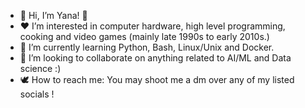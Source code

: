 - 🦋 Hi, I’m Yana! 🐞
- ❤️ I’m interested in computer hardware, high level programming, cooking and video games (mainly late 1990s to early 2010s.)
- 🌱 I’m currently learning Python, Bash, Linux/Unix and Docker.
- 🤝 I’m looking to collaborate on anything related to AI/ML and Data science :)
- 🕊️ How to reach me: You may shoot me a dm over any of my listed socials !

<!---
YanaaD/YanaaD is a ✨ special ✨ repository because its `README.md` (this file) appears on your GitHub profile.
You can click the Preview link to take a look at your changes.
---> 
<!--- oh waw -->
